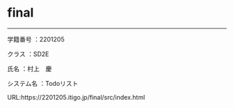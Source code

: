 # final
<hr>
<p>学籍番号 ：2201205</p>
<p>クラス   ：SD2E</p>
<p>氏名    ：村上　慶</p>
<p>システム名 ：Todoリスト</p>
<p>URL:https://2201205.itigo.jp/final/src/index.html</p>

